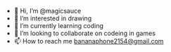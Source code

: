- 👋 Hi, I’m @magicsauce
- 👀 I’m interested in drawing
- 🌱 I’m currently learning coding
- 💞️ I’m looking to collaborate on codeing in games
- 📫 How to reach me bananaphone2154@gmail.com

<!---
magicsauce/magicsauce is a ✨ special ✨ repository because its `README.md` (this file) appears on your GitHub profile.
You can click the Preview link to take a look at your changes.
--->
